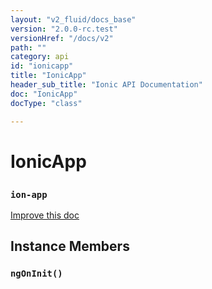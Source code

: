 ```yaml
---
layout: "v2_fluid/docs_base"
version: "2.0.0-rc.test"
versionHref: "/docs/v2"
path: ""
category: api
id: "ionicapp"
title: "IonicApp"
header_sub_title: "Ionic API Documentation"
doc: "IonicApp"
docType: "class"

---
```










<h1 class="api-title">
<a class="anchor" name="ionic-app" href="#ionic-app"></a>

IonicApp
<h3><code>ion-app</code></h3>






</h1>

<a class="improve-v2-docs" href="http://github.com/driftyco/ionic/edit/master//src/components/app/app-root.ts#L8">
Improve this doc
</a>










<!-- @usage tag -->


<!-- @property tags -->



<!-- instance methods on the class -->

<h2><a class="anchor" name="instance-members" href="#instance-members"></a>Instance Members</h2>

<div id="ngOnInit"></div>

<h3>
<a class="anchor" name="ngOnInit" href="#ngOnInit"></a>
<code>ngOnInit()</code>
  

</h3>















<!-- related link --><!-- end content block -->


<!-- end body block -->


